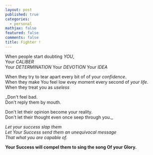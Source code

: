 ```yaml
---
layout: post
published: true
categories:
  - personal
mathjax: false
featured: false
comments: false
title: Fighter !
---
```

When people start doubting _YOU_,  
Your _CALIBER_  
Your _DETERMINATION_
Your _DEVOTION_ 
Your _IDEA_ 

When they try to tear apart every bit of of your _confidence_.  
When they make You  feel low evey moment every second of _your life_.  
When they treat you as _useless_  

_Don't feel bad.  
Don't reply them by mouth.

Don't let their opinion become your reality.  
Don't let their thought even once seep through you._  

_Let your success slap them    
Let Your Success send them an unequivocal message  
That what you are capable of._

**Your Success will compel them to sing the song Of your Glory.**
